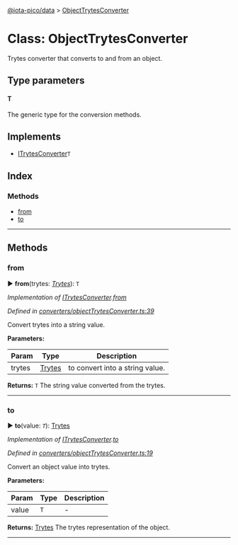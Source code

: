 [@iota-pico/data](../README.md) > [ObjectTrytesConverter](../classes/objecttrytesconverter.md)



# Class: ObjectTrytesConverter


Trytes converter that converts to and from an object.

## Type parameters
#### T 

The generic type for the conversion methods.

## Implements

* [ITrytesConverter](../interfaces/itrytesconverter.md)`T`

## Index

### Methods

* [from](objecttrytesconverter.md#from)
* [to](objecttrytesconverter.md#to)



---
## Methods
<a id="from"></a>

###  from

► **from**(trytes: *[Trytes](trytes.md)*): `T`



*Implementation of [ITrytesConverter](../interfaces/itrytesconverter.md).[from](../interfaces/itrytesconverter.md#from)*

*Defined in [converters/objectTrytesConverter.ts:39](https://github.com/iotaeco/iota-pico-data/blob/e9b7969/src/converters/objectTrytesConverter.ts#L39)*



Convert trytes into a string value.


**Parameters:**

| Param | Type | Description |
| ------ | ------ | ------ |
| trytes | [Trytes](trytes.md)   |  to convert into a string value. |





**Returns:** `T`
The string value converted from the trytes.






___

<a id="to"></a>

###  to

► **to**(value: *`T`*): [Trytes](trytes.md)



*Implementation of [ITrytesConverter](../interfaces/itrytesconverter.md).[to](../interfaces/itrytesconverter.md#to)*

*Defined in [converters/objectTrytesConverter.ts:19](https://github.com/iotaeco/iota-pico-data/blob/e9b7969/src/converters/objectTrytesConverter.ts#L19)*



Convert an object value into trytes.


**Parameters:**

| Param | Type | Description |
| ------ | ------ | ------ |
| value | `T`   |  - |





**Returns:** [Trytes](trytes.md)
The trytes representation of the object.






___


